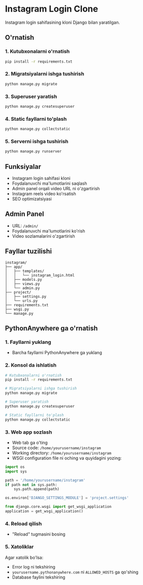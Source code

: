 # Instagram Login Clone

Instagram login sahifasining kloni Django bilan yaratilgan.

## O'rnatish

### 1. Kutubxonalarni o'rnatish
```bash
pip install -r requirements.txt
```

### 2. Migratsiyalarni ishga tushirish
```bash
python manage.py migrate
```

### 3. Superuser yaratish
```bash
python manage.py createsuperuser
```

### 4. Static fayllarni to'plash
```bash
python manage.py collectstatic
```

### 5. Serverni ishga tushirish
```bash
python manage.py runserver
```

## Funksiyalar

- Instagram login sahifasi kloni
- Foydalanuvchi ma'lumotlarini saqlash
- Admin panel orqali video URL ni o'zgartirish
- Instagram reels video ko'rsatish
- SEO optimizatsiyasi

## Admin Panel

- URL: `/admin/`
- Foydalanuvchi ma'lumotlarini ko'rish
- Video sozlamalarini o'zgartirish

## Fayllar tuzilishi

```
instagram/
├── app/
│   ├── templates/
│   │   └── instagram_login.html
│   ├── models.py
│   ├── views.py
│   └── admin.py
├── project/
│   ├── settings.py
│   └── urls.py
├── requirements.txt
├── wsgi.py
└── manage.py
```

## PythonAnywhere ga o'rnatish

### 1. Fayllarni yuklang
- Barcha fayllarni PythonAnywhere ga yuklang

### 2. Konsol da ishlatish
```bash
# Kutubxonalarni o'rnatish
pip install -r requirements.txt

# Migratsiyalarni ishga tushirish
python manage.py migrate

# Superuser yaratish
python manage.py createsuperuser

# Static fayllarni to'plash
python manage.py collectstatic
```

### 3. Web app sozlash
- Web tab ga o'ting
- Source code: `/home/yourusername/instagram`
- Working directory: `/home/yourusername/instagram`
- WSGI configuration file ni oching va quyidagini yozing:

```python
import os
import sys

path = '/home/yourusername/instagram'
if path not in sys.path:
    sys.path.append(path)

os.environ['DJANGO_SETTINGS_MODULE'] = 'project.settings'

from django.core.wsgi import get_wsgi_application
application = get_wsgi_application()
```

### 4. Reload qilish
- "Reload" tugmasini bosing

### 5. Xatoliklar
Agar xatolik bo'lsa:
- Error log ni tekshiring
- `yourusername.pythonanywhere.com` ni `ALLOWED_HOSTS` ga qo'shing
- Database faylini tekshiring 